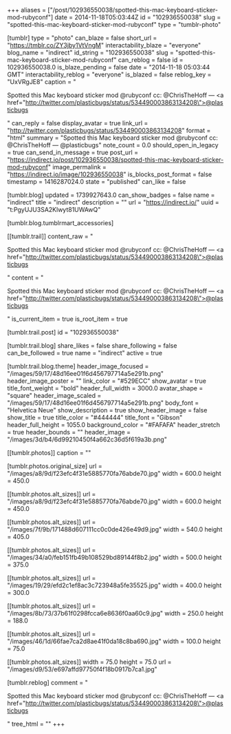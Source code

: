+++
aliases = ["/post/102936550038/spotted-this-mac-keyboard-sticker-mod-rubyconf"]
date = 2014-11-18T05:03:44Z
id = "102936550038"
slug = "spotted-this-mac-keyboard-sticker-mod-rubyconf"
type = "tumblr-photo"

[tumblr]
type = "photo"
can_blaze = false
short_url = "https://tmblr.co/ZY3jby1VtVngM"
interactability_blaze = "everyone"
blog_name = "indirect"
id_string = "102936550038"
slug = "spotted-this-mac-keyboard-sticker-mod-rubyconf"
can_reblog = false
id = 102936550038.0
is_blaze_pending = false
date = "2014-11-18 05:03:44 GMT"
interactability_reblog = "everyone"
is_blazed = false
reblog_key = "UxVRgJE8"
caption = "<p>Spotted this Mac keyboard sticker mod @rubyconf cc: @ChrisTheHoff — <a href=\"http://twitter.com/plasticbugs/status/534490003863134208\">@plasticbugs</a></p>"
can_reply = false
display_avatar = true
link_url = "http://twitter.com/plasticbugs/status/534490003863134208"
format = "html"
summary = "Spotted this Mac keyboard sticker mod @rubyconf cc: @ChrisTheHoff — @plasticbugs"
note_count = 0.0
should_open_in_legacy = true
can_send_in_message = true
post_url = "https://indirect.io/post/102936550038/spotted-this-mac-keyboard-sticker-mod-rubyconf"
image_permalink = "https://indirect.io/image/102936550038"
is_blocks_post_format = false
timestamp = 1416287024.0
state = "published"
can_like = false

[tumblr.blog]
updated = 1739927643.0
can_show_badges = false
name = "indirect"
title = "indirect"
description = ""
url = "https://indirect.io/"
uuid = "t:PgyUJU3SA2Klwyt81UWAwQ"

[tumblr.blog.tumblrmart_accessories]

[[tumblr.trail]]
content_raw = "<p>Spotted this Mac keyboard sticker mod @rubyconf cc: @ChrisTheHoff — <a href=\"http://twitter.com/plasticbugs/status/534490003863134208\">@plasticbugs</a></p>"
content = "<p>Spotted this Mac keyboard sticker mod @rubyconf cc: @ChrisTheHoff &mdash; <a href=\"http://twitter.com/plasticbugs/status/534490003863134208\">@plasticbugs</a></p>"
is_current_item = true
is_root_item = true

[tumblr.trail.post]
id = "102936550038"

[tumblr.trail.blog]
share_likes = false
share_following = false
can_be_followed = true
name = "indirect"
active = true

[tumblr.trail.blog.theme]
header_image_focused = "/images/59/17/48d16ee01f6d456797714a5e291b.png"
header_image_poster = ""
link_color = "#529ECC"
show_avatar = true
title_font_weight = "bold"
header_full_width = 3000.0
avatar_shape = "square"
header_image_scaled = "/images/59/17/48d16ee01f6d456797714a5e291b.png"
body_font = "Helvetica Neue"
show_description = true
show_header_image = false
show_title = true
title_color = "#444444"
title_font = "Gibson"
header_full_height = 1055.0
background_color = "#FAFAFA"
header_stretch = true
header_bounds = ""
header_image = "/images/3d/b4/6d99210450f4a662c36d5f619a3b.png"

[[tumblr.photos]]
caption = ""

[tumblr.photos.original_size]
url = "/images/a8/9d/f23efc4f31e5885770fa76abde70.jpg"
width = 600.0
height = 450.0

[[tumblr.photos.alt_sizes]]
url = "/images/a8/9d/f23efc4f31e5885770fa76abde70.jpg"
width = 600.0
height = 450.0

[[tumblr.photos.alt_sizes]]
url = "/images/7f/9b/171488d607111cc0c0de426e49d9.jpg"
width = 540.0
height = 405.0

[[tumblr.photos.alt_sizes]]
url = "/images/34/a0/feb151fb49b108529bd89144f8b2.jpg"
width = 500.0
height = 375.0

[[tumblr.photos.alt_sizes]]
url = "/images/19/29/efd2c1ef8ac3c723948a5fe35525.jpg"
width = 400.0
height = 300.0

[[tumblr.photos.alt_sizes]]
url = "/images/8b/73/37b61f0298fcca6e8636f0aa60c9.jpg"
width = 250.0
height = 188.0

[[tumblr.photos.alt_sizes]]
url = "/images/46/1d/66fae7ca2d8ae41f0da18c8ba690.jpg"
width = 100.0
height = 75.0

[[tumblr.photos.alt_sizes]]
width = 75.0
height = 75.0
url = "/images/d9/53/e697affd97750f4f18b0917b7ca1.jpg"

[tumblr.reblog]
comment = "<p>Spotted this Mac keyboard sticker mod @rubyconf cc: @ChrisTheHoff — <a href=\"http://twitter.com/plasticbugs/status/534490003863134208\">@plasticbugs</a></p>"
tree_html = ""
+++
